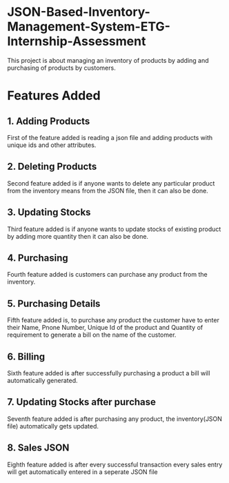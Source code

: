 # JSON-Based-Inventory-Management-System-ETG-Internship-Assessment
This project is about managing an inventory of products by adding and purchasing of products by customers.

# Features Added

## 1. Adding Products
First of the feature added is reading a json file and adding products with unique ids and other attributes.

## 2. Deleting Products
Second feature added is if anyone wants to delete any particular product from the inventory means from the JSON file, then it can also be done.

## 3. Updating Stocks
Third feature added is if anyone wants to update stocks of existing product by adding more quantity then it can also be done.

## 4. Purchasing
Fourth feature added is customers can purchase any product from the inventory.

## 5. Purchasing Details
Fifth feature added is, to purchase any product the customer have to enter their Name, Pnone Number, Unique Id of the product and Quantity of requirement to generate a bill on the name of the customer. 

## 6. Billing
Sixth feature added is after successfully purchasing a product a bill will automatically generated.

## 7. Updating Stocks after purchase
Seventh feature added is after purchasing any product, the inventory(JSON file) automatically gets updated.

## 8. Sales JSON
Eighth feature added is after every successful transaction every sales entry will get automatically entered in a seperate JSON file


